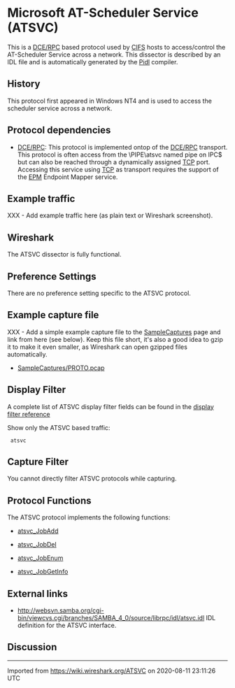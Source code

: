 # Microsoft AT-Scheduler Service (ATSVC)

This is a [DCE/RPC](/DCE/RPC) based protocol used by [CIFS](/CIFS) hosts to access/control the AT-Scheduler Service across a network. This dissector is described by an IDL file and is automatically generated by the [Pidl](/Pidl) compiler.

## History

This protocol first appeared in Windows NT4 and is used to access the scheduler service across a network.

## Protocol dependencies

  - [DCE/RPC](/DCE/RPC): This protocol is implemented ontop of the [DCE/RPC](/DCE/RPC) transport. This protocol is often access from the \\PIPE\\atsvc named pipe on IPC$ but can also be reached through a dynamically assigned [TCP](/TCP) port. Accessing this service using [TCP](/TCP) as transport requires the support of the [EPM](/EPM) Endpoint Mapper service.

## Example traffic

XXX - Add example traffic here (as plain text or Wireshark screenshot).

## Wireshark

The ATSVC dissector is fully functional.

## Preference Settings

There are no preference setting specific to the ATSVC protocol.

## Example capture file

XXX - Add a simple example capture file to the [SampleCaptures](/SampleCaptures) page and link from here (see below). Keep this file short, it's also a good idea to gzip it to make it even smaller, as Wireshark can open gzipped files automatically.

  - [SampleCaptures/PROTO.pcap](uploads/__moin_import__/attachments/SampleCaptures/PROTO.pcap)

## Display Filter

A complete list of ATSVC display filter fields can be found in the [display filter reference](http://www.wireshark.org/docs/dfref/a/atsvc.html)

Show only the ATSVC based traffic:

``` 
 atsvc 
```

## Capture Filter

You cannot directly filter ATSVC protocols while capturing.

## Protocol Functions

The ATSVC protocol implements the following functions:

  - [atsvc\_JobAdd](/atsvc_JobAdd)

  - [atsvc\_JobDel](/atsvc_JobDel)

  - [atsvc\_JobEnum](/atsvc_JobEnum)

  - [atsvc\_JobGetInfo](/atsvc_JobGetInfo)

## External links

  - <http://websvn.samba.org/cgi-bin/viewcvs.cgi/branches/SAMBA_4_0/source/librpc/idl/atsvc.idl> IDL definition for the ATSVC interface.

## Discussion

---

Imported from https://wiki.wireshark.org/ATSVC on 2020-08-11 23:11:26 UTC
